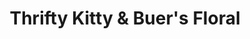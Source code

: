 ---
title: "Thrifty Kitty & Buer's Floral"
url: /anacortes/thrifty-kitty-and-buers-floral/
shop: shop
---